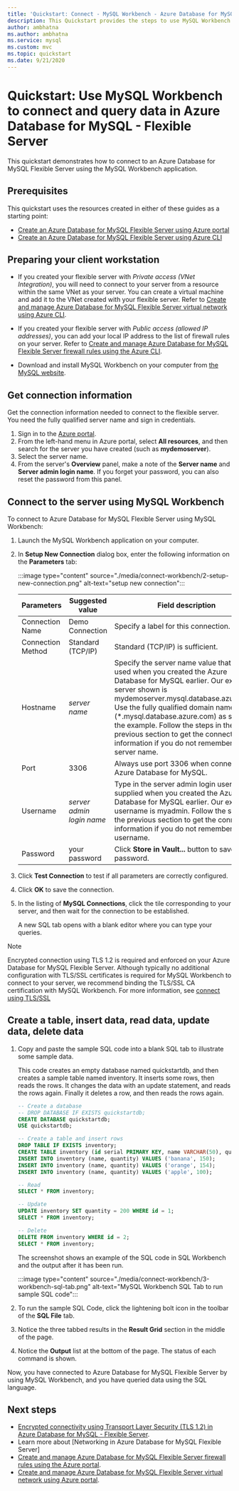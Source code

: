 ```yaml
---
title: 'Quickstart: Connect - MySQL Workbench - Azure Database for MySQL - Flexible Server'
description: This Quickstart provides the steps to use MySQL Workbench to connect and query data from Azure Database for MySQL - Flexible Server.
author: ambhatna 
ms.author: ambhatna
ms.service: mysql
ms.custom: mvc
ms.topic: quickstart
ms.date: 9/21/2020
---
```


# Quickstart: Use MySQL Workbench to connect and query data in Azure Database for MySQL - Flexible Server

This quickstart demonstrates how to connect to an Azure Database for MySQL Flexible Server using the MySQL Workbench application.

## Prerequisites

This quickstart uses the resources created in either of these guides as a starting point:

- [Create an Azure Database for MySQL Flexible Server using Azure portal](./quickstart-create-server-portal.md)
- [Create an Azure Database for MySQL Flexible Server using Azure CLI](./quickstart-create-server-cli.md)

## Preparing your client workstation
- If you created your flexible server with *Private access (VNet Integration)*, you will need to connect to your server from a resource within the same VNet as your server. You can create a virtual machine and add it to the VNet created with your flexible server. Refer to [Create and manage Azure Database for MySQL Flexible Server virtual network using Azure CLI](./how-to-manage-virtual-network-cli.md).
- If you created your flexible server with *Public access (allowed IP addresses)*, you can add your local IP address to the list of firewall rules on your server. Refer to [Create and manage Azure Database for MySQL Flexible Server firewall rules using the Azure CLI](./how-to-manage-firewall-cli.md).

- Download and install MySQL Workbench on your computer from [the MySQL website](https://dev.mysql.com/downloads/workbench/).

## Get connection information

Get the connection information needed to connect to the flexible server. You need the fully qualified server name and sign in credentials.

1. Sign in to the [Azure portal](https://portal.azure.com/).
2. From the left-hand menu in Azure portal, select **All resources**, and then search for the server you have created (such as **mydemoserver**).
3. Select the server name.
4. From the server's **Overview** panel, make a note of the **Server name** and **Server admin login name**. If you forget your password, you can also reset the password from this panel.
<!--- :::image type="content" source="./media/connect-php/1_server-overview-name-login.png" alt-text="Azure Database for MySQL Flexible Server name":::--->

## Connect to the server using MySQL Workbench

To connect to Azure Database for MySQL Flexible Server using MySQL Workbench:

1. Launch the MySQL Workbench application on your computer.

2. In **Setup New Connection** dialog box, enter the following information on the **Parameters** tab:

    :::image type="content" source="./media/connect-workbench/2-setup-new-connection.png" alt-text="setup new connection":::

    | **Parameters** | **Suggested value** | **Field description** |
    |---|---|---|
    |    Connection Name | Demo Connection | Specify a label for this connection. |
    | Connection Method | Standard (TCP/IP) | Standard (TCP/IP) is sufficient. |
    | Hostname | *server name* | Specify the server name value that was used when you created the Azure Database for MySQL earlier. Our example server shown is mydemoserver.mysql.database.azure.com. Use the fully qualified domain name (\*.mysql.database.azure.com) as shown in the example. Follow the steps in the previous section to get the connection information if you do not remember your server name.  |
    | Port | 3306 | Always use port 3306 when connecting to Azure Database for MySQL. |
    | Username |  *server admin login name* | Type in the server admin login username supplied when you created the Azure Database for MySQL earlier. Our example username is myadmin. Follow the steps in the previous section to get the connection information if you do not remember the username.
    | Password | your password | Click **Store in Vault...** button to save the password. |

3. Click **Test Connection** to test if all parameters are correctly configured.

4. Click **OK** to save the connection.

5. In the listing of **MySQL Connections**, click the tile corresponding to your server, and then wait for the connection to be established.

    A new SQL tab opens with a blank editor where you can type your queries.

> [!NOTE]
> Encrypted connection using TLS 1.2 is required and enforced on your Azure Database for MySQL Flexible Server. Although typically no additional configuration with TLS/SSL certificates is required for MySQL Workbench to connect to your server, we recommend binding the TLS/SSL CA certification with MySQL Workbench. For more information, see [connect using TLS/SSL](./how-to-connect-tls-ssl.md)

## Create a table, insert data, read data, update data, delete data

1. Copy and paste the sample SQL code into a blank SQL tab to illustrate some sample data.

    This code creates an empty database named quickstartdb, and then creates a sample table named inventory. It inserts some rows, then reads the rows. It changes the data with an update statement, and reads the rows again. Finally it deletes a row, and then reads the rows again.

    ```sql
    -- Create a database
    -- DROP DATABASE IF EXISTS quickstartdb;
    CREATE DATABASE quickstartdb;
    USE quickstartdb;

    -- Create a table and insert rows
    DROP TABLE IF EXISTS inventory;
    CREATE TABLE inventory (id serial PRIMARY KEY, name VARCHAR(50), quantity INTEGER);
    INSERT INTO inventory (name, quantity) VALUES ('banana', 150);
    INSERT INTO inventory (name, quantity) VALUES ('orange', 154);
    INSERT INTO inventory (name, quantity) VALUES ('apple', 100);

    -- Read
    SELECT * FROM inventory;

    -- Update
    UPDATE inventory SET quantity = 200 WHERE id = 1;
    SELECT * FROM inventory;

    -- Delete
    DELETE FROM inventory WHERE id = 2;
    SELECT * FROM inventory;
    ```

    The screenshot shows an example of the SQL code in SQL Workbench and the output after it has been run.

    :::image type="content" source="./media/connect-workbench/3-workbench-sql-tab.png" alt-text="MySQL Workbench SQL Tab to run sample SQL code":::

2. To run the sample SQL Code, click the lightening bolt icon in the toolbar of the **SQL File** tab.
3. Notice the three tabbed results in the **Result Grid** section in the middle of the page.
4. Notice the **Output** list at the bottom of the page. The status of each command is shown.

Now, you have connected to Azure Database for MySQL Flexible Server by using MySQL Workbench, and you have queried data using the SQL language.

## Next steps
- [Encrypted connectivity using Transport Layer Security (TLS 1.2) in Azure Database for MySQL - Flexible Server](./how-to-connect-tls-ssl.md).
- Learn more about [Networking in Azure Database for MySQL Flexible Server]<!-- FIX ME (./concepts-networking-overview.md). -->
- [Create and manage Azure Database for MySQL Flexible Server firewall rules using the Azure portal](./how-to-manage-firewall-portal.md).
- [Create and manage Azure Database for MySQL Flexible Server virtual network using Azure portal](./how-to-manage-virtual-network-portal.md).
